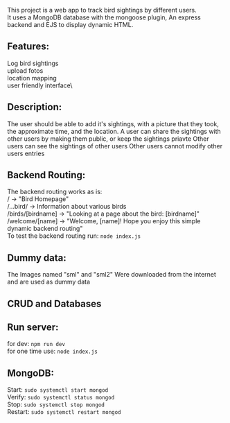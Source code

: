 This project is a web app to track bird sightings by different users.\
It uses a MongoDB database with the mongoose plugin, An express backend and EJS to display dynamic HTML.


## Features:
Log bird sightings\
upload fotos\
location mapping\
user friendly interface\

## Description:
The user should be able to add it's sightings, with a picture that they took, the approximate time, and the location.
A user can share the sightings with other users by making them public, or keep the sightings priavte
Other users can see the sightings of other users
Other users cannot modify other users entries


## Backend Routing:
The backend routing works as is:\
/ -> "Bird Homepage"\
/...bird/ -> Information about various birds\
/birds/[birdname] -> "Looking at a page about the bird: [birdname]"\
/welcome/[name] -> "Welcome, [name]! Hope you enjoy this simple dynamic backend routing"\
To test the backend routing run: `node index.js`

## Dummy data:
The Images named "sml" and "sml2" Were downloaded from the internet and are used as dummy data

## CRUD and Databases


## Run server:
for dev: `npm run dev`\
for one time use: `node index.js`
## MongoDB:
Start: `sudo systemctl start mongod`\
Verify: `sudo systemctl status mongod`\
Stop: `sudo systemctl stop mongod`\
Restart: `sudo systemctl restart mongod`

